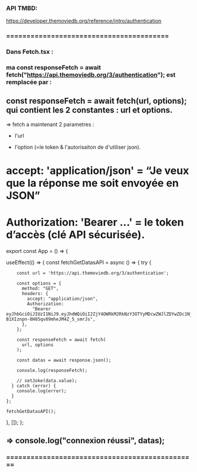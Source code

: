 ### API TMBD: 
https://developer.themoviedb.org/reference/intro/authentication



### ========================================
### Dans Fetch.tsx :

### ma const responseFetch = await fetch("https://api.themoviedb.org/3/authentication"); est remplacée par :
## const responseFetch = await fetch(url, options); qui contient les 2 constantes : url et options.
=> fetch a maintenant 2 parametres : 
- l'url 
+ l'option (=le token & l'autorisaiton de d'utiliser json).

#  accept: 'application/json'   =  “Je veux que la réponse me soit envoyée en JSON”
# Authorization: 'Bearer ...'   = le token d’accès (clé API sécurisée).

export const App = () => {

  useEffect(() => {
    const fetchGetDatasAPI = async () => {
      try {


        const url = 'https://api.themoviedb.org/3/authentication';

        const options = {
          method: "GET",
          headers: {
            accept: "application/json",
            Authorization:
              "Bearer eyJhbGciOiJIUzI1NiJ9.eyJhdWQiOiI2ZjY4OWRkM2RkNzY3OTYyMDcwZWJlZDYwZDc1NjllMCIsIm5iZiI6MTc1ODU0NDQzOC40NDksInN1YiI6IjY4ZDE0MjM2NGI2YjAzYWU2YmZlOWE1YyIsInNjb3BlcyI6WyJhcGlfcmVhZCJdLCJ2ZXJzaW9uIjoxfQ.2u0vvBwC2Z-B1XIznpn-8H85qv89mheJM4Z_5_smrJs",
          },
        };

        const responseFetch = await fetch(
          url, options
        );

        const datas = await response.json();

        console.log(responseFetch);

        // setJoke(data.value);
      } catch (error) {
        console.log(error);
      }
    };

    fetchGetDatasAPI();
  }, []);
};


## => console.log("connexion réussi", datas); 


  ### ===============================================


